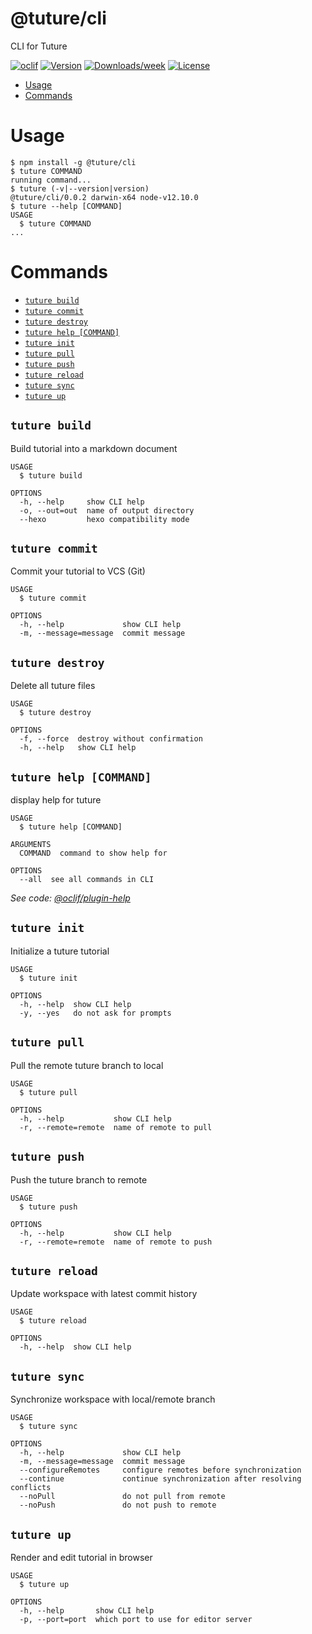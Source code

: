 @tuture/cli
===========

CLI for Tuture

[![oclif](https://img.shields.io/badge/cli-oclif-brightgreen.svg)](https://oclif.io)
[![Version](https://img.shields.io/npm/v/@tuture/cli.svg)](https://npmjs.org/package/@tuture/cli)
[![Downloads/week](https://img.shields.io/npm/dw/@tuture/cli.svg)](https://npmjs.org/package/@tuture/cli)
[![License](https://img.shields.io/npm/l/@tuture/cli.svg)](https://github.com//cli/blob/master/package.json)

<!-- toc -->
* [Usage](#usage)
* [Commands](#commands)
<!-- tocstop -->
# Usage
<!-- usage -->
```sh-session
$ npm install -g @tuture/cli
$ tuture COMMAND
running command...
$ tuture (-v|--version|version)
@tuture/cli/0.0.2 darwin-x64 node-v12.10.0
$ tuture --help [COMMAND]
USAGE
  $ tuture COMMAND
...
```
<!-- usagestop -->
# Commands
<!-- commands -->
* [`tuture build`](#tuture-build)
* [`tuture commit`](#tuture-commit)
* [`tuture destroy`](#tuture-destroy)
* [`tuture help [COMMAND]`](#tuture-help-command)
* [`tuture init`](#tuture-init)
* [`tuture pull`](#tuture-pull)
* [`tuture push`](#tuture-push)
* [`tuture reload`](#tuture-reload)
* [`tuture sync`](#tuture-sync)
* [`tuture up`](#tuture-up)

## `tuture build`

Build tutorial into a markdown document

```
USAGE
  $ tuture build

OPTIONS
  -h, --help     show CLI help
  -o, --out=out  name of output directory
  --hexo         hexo compatibility mode
```

## `tuture commit`

Commit your tutorial to VCS (Git)

```
USAGE
  $ tuture commit

OPTIONS
  -h, --help             show CLI help
  -m, --message=message  commit message
```

## `tuture destroy`

Delete all tuture files

```
USAGE
  $ tuture destroy

OPTIONS
  -f, --force  destroy without confirmation
  -h, --help   show CLI help
```

## `tuture help [COMMAND]`

display help for tuture

```
USAGE
  $ tuture help [COMMAND]

ARGUMENTS
  COMMAND  command to show help for

OPTIONS
  --all  see all commands in CLI
```

_See code: [@oclif/plugin-help](https://github.com/oclif/plugin-help/blob/v2.2.3/src/commands/help.ts)_

## `tuture init`

Initialize a tuture tutorial

```
USAGE
  $ tuture init

OPTIONS
  -h, --help  show CLI help
  -y, --yes   do not ask for prompts
```

## `tuture pull`

Pull the remote tuture branch to local

```
USAGE
  $ tuture pull

OPTIONS
  -h, --help           show CLI help
  -r, --remote=remote  name of remote to pull
```

## `tuture push`

Push the tuture branch to remote

```
USAGE
  $ tuture push

OPTIONS
  -h, --help           show CLI help
  -r, --remote=remote  name of remote to push
```

## `tuture reload`

Update workspace with latest commit history

```
USAGE
  $ tuture reload

OPTIONS
  -h, --help  show CLI help
```

## `tuture sync`

Synchronize workspace with local/remote branch

```
USAGE
  $ tuture sync

OPTIONS
  -h, --help             show CLI help
  -m, --message=message  commit message
  --configureRemotes     configure remotes before synchronization
  --continue             continue synchronization after resolving conflicts
  --noPull               do not pull from remote
  --noPush               do not push to remote
```

## `tuture up`

Render and edit tutorial in browser

```
USAGE
  $ tuture up

OPTIONS
  -h, --help       show CLI help
  -p, --port=port  which port to use for editor server
```
<!-- commandsstop -->
